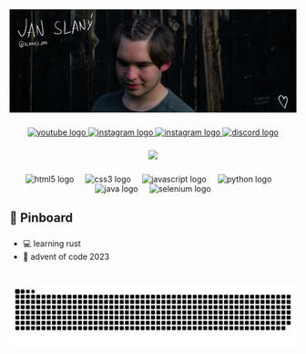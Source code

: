 <div align="center">
  <img src="github_banner.png"  />
</div>

###

<div align="center">
  <a href="https://www.youtube.com/channel/UCEOYe4_S0Xb5QYm-LJzK2Xw" target="_blank">
    <img src="https://img.shields.io/static/v1?message=Youtube&logo=youtube&label=&color=FF0000&logoColor=white&labelColor=&style=for-the-badge" height="35" alt="youtube logo"  />
  </a>
  <a href="https://www.instagram.com/slany3.jan/" target="_blank">
    <img src="https://img.shields.io/static/v1?message=Instagram&logo=instagram&label=&color=E4405F&logoColor=white&labelColor=&style=for-the-badge" height="35" alt="instagram logo"  />
  </a>
  <a href="https://twitter.com/slany3jan" target="_blank">
    <img src="https://img.shields.io/static/v1?message=Twitter&logo=x&label=&color=292F33&logoColor=white&labelColor=&style=for-the-badge" height="35" alt="instagram logo"  />
  </a>
  <a href="https://discord.com/users/530801309461250061" target="_blank">
    <img src="https://dcbadge.vercel.app/api/shield/530801309461250061" height="35" alt="discord logo"  />
  </a>
</div>

###

<div align="center">
  <img src="https://profile-counter.glitch.me/slanja/count.svg?"  />
</div>

###

<div align="center">
  <img src="https://cdn.jsdelivr.net/gh/devicons/devicon/icons/html5/html5-original.svg" height="30" alt="html5 logo"  />
  <img width="12" />
  <img src="https://cdn.jsdelivr.net/gh/devicons/devicon/icons/css3/css3-original.svg" height="30" alt="css3 logo"  />
  <img width="12" />
  <img src="https://cdn.jsdelivr.net/gh/devicons/devicon/icons/javascript/javascript-original.svg" height="30" alt="javascript logo"  />
  <img width="12" />
  <img src="https://cdn.jsdelivr.net/gh/devicons/devicon/icons/python/python-original.svg" height="30" alt="python logo"  />
  <img width="12" />
  <img src="https://cdn.jsdelivr.net/gh/devicons/devicon/icons/java/java-original.svg" height="30" alt="java logo"  />
  <img width="12" />
  <img src="https://cdn.jsdelivr.net/gh/devicons/devicon/icons/selenium/selenium-original.svg" height="30" alt="selenium logo"  />
</div>

###

<h2 align="left">📌 Pinboard</h2>

###

- 💻 learning rust    
- 🎄 advent of code 2023    

###

<br clear="both">

<img src="https://raw.githubusercontent.com/slanja/slanja/output/snake.svg" alt="Snake animation" />

###
